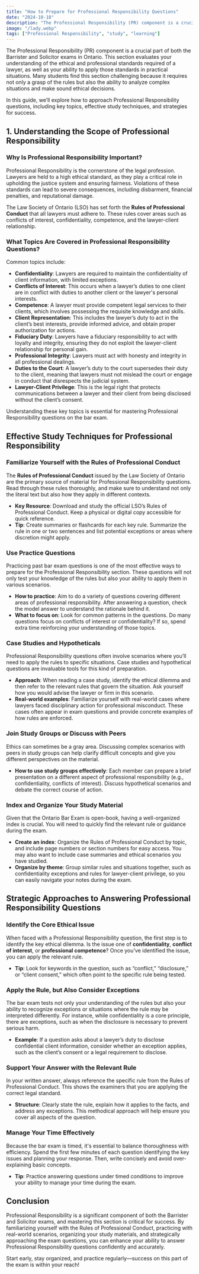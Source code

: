 ```yaml
---
title: "How to Prepare for Professional Responsibility Questions"
date: "2024-10-18"
description: "The Professional Responsibility (PR) component is a crucial part of both the Barrister and Solicitor exams in Ontario. This section evaluates your understanding of the ethical and professional standards required of a lawyer, as well as your ability to apply those standards in practical situations. Many students find this section challenging because it requires not only a grasp of the rules but also the ability to analyze complex situations and make sound ethical decisions."
image: "/lady.webp"
tags: ["Professional Responsibility", "study", "learning"]
---
```


The Professional Responsibility (PR) component is a crucial part of both the Barrister and Solicitor exams in Ontario. This section evaluates your understanding of the ethical and professional standards required of a lawyer, as well as your ability to apply those standards in practical situations. Many students find this section challenging because it requires not only a grasp of the rules but also the ability to analyze complex situations and make sound ethical decisions.

In this guide, we’ll explore how to approach Professional Responsibility questions, including key topics, effective study techniques, and strategies for success.

## 1. Understanding the Scope of Professional Responsibility

### Why Is Professional Responsibility Important?

Professional Responsibility is the cornerstone of the legal profession. Lawyers are held to a high ethical standard, as they play a critical role in upholding the justice system and ensuring fairness. Violations of these standards can lead to severe consequences, including disbarment, financial penalties, and reputational damage.

The Law Society of Ontario (LSO) has set forth the **Rules of Professional Conduct** that all lawyers must adhere to. These rules cover areas such as conflicts of interest, confidentiality, competence, and the lawyer-client relationship.

### **What Topics Are Covered in Professional Responsibility Questions?**

Common topics include:

- **Confidentiality**: Lawyers are required to maintain the confidentiality of client information, with limited exceptions.
- **Conflicts of Interest**: This occurs when a lawyer’s duties to one client are in conflict with duties to another client or the lawyer's personal interests.
- **Competence**: A lawyer must provide competent legal services to their clients, which involves possessing the requisite knowledge and skills.
- **Client Representation**: This includes the lawyer’s duty to act in the client’s best interests, provide informed advice, and obtain proper authorization for actions.
- **Fiduciary Duty**: Lawyers have a fiduciary responsibility to act with loyalty and integrity, ensuring they do not exploit the lawyer-client relationship for personal gain.
- **Professional Integrity**: Lawyers must act with honesty and integrity in all professional dealings.
- **Duties to the Court**: A lawyer’s duty to the court supersedes their duty to the client, meaning that lawyers must not mislead the court or engage in conduct that disrespects the judicial system.
- **Lawyer-Client Privilege**: This is the legal right that protects communications between a lawyer and their client from being disclosed without the client’s consent.

Understanding these key topics is essential for mastering Professional Responsibility questions on the bar exam.

## Effective Study Techniques for Professional Responsibility

### Familiarize Yourself with the Rules of Professional Conduct

The **Rules of Professional Conduct** issued by the Law Society of Ontario are the primary source of material for Professional Responsibility questions. Read through these rules thoroughly, and make sure to understand not only the literal text but also how they apply in different contexts.

- **Key Resource**: Download and study the official LSO’s Rules of Professional Conduct. Keep a physical or digital copy accessible for quick reference.
- **Tip**: Create summaries or flashcards for each key rule. Summarize the rule in one or two sentences and list potential exceptions or areas where discretion might apply.

### **Use Practice Questions**

Practicing past bar exam questions is one of the most effective ways to prepare for the Professional Responsibility section. These questions will not only test your knowledge of the rules but also your ability to apply them in various scenarios.

- **How to practice**: Aim to do a variety of questions covering different areas of professional responsibility. After answering a question, check the model answer to understand the rationale behind it.
- **What to focus on**: Look for common patterns in the questions. Do many questions focus on conflicts of interest or confidentiality? If so, spend extra time reinforcing your understanding of those topics.

### **Case Studies and Hypotheticals**

Professional Responsibility questions often involve scenarios where you’ll need to apply the rules to specific situations. Case studies and hypothetical questions are invaluable tools for this kind of preparation.

- **Approach**: When reading a case study, identify the ethical dilemma and then refer to the relevant rules that govern the situation. Ask yourself how you would advise the lawyer or firm in this scenario.
- **Real-world examples**: Familiarize yourself with real-world cases where lawyers faced disciplinary action for professional misconduct. These cases often appear in exam questions and provide concrete examples of how rules are enforced.

### **Join Study Groups or Discuss with Peers**

Ethics can sometimes be a gray area. Discussing complex scenarios with peers in study groups can help clarify difficult concepts and give you different perspectives on the material.

- **How to use study groups effectively**: Each member can prepare a brief presentation on a different aspect of professional responsibility (e.g., confidentiality, conflicts of interest). Discuss hypothetical scenarios and debate the correct course of action.

### **Index and Organize Your Study Material**

Given that the Ontario Bar Exam is open-book, having a well-organized index is crucial. You will need to quickly find the relevant rule or guidance during the exam.

- **Create an index**: Organize the Rules of Professional Conduct by topic, and include page numbers or section numbers for easy access. You may also want to include case summaries and ethical scenarios you have studied.
- **Organize by theme**: Group similar rules and situations together, such as confidentiality exceptions and rules for lawyer-client privilege, so you can easily navigate your notes during the exam.

## Strategic Approaches to Answering Professional Responsibility Questions

### **Identify the Core Ethical Issue**

When faced with a Professional Responsibility question, the first step is to identify the key ethical dilemma. Is the issue one of **confidentiality**, **conflict of interest**, or **professional competence**? Once you’ve identified the issue, you can apply the relevant rule.

- **Tip**: Look for keywords in the question, such as “conflict,” “disclosure,” or “client consent,” which often point to the specific rule being tested.

### **Apply the Rule, but Also Consider Exceptions**

The bar exam tests not only your understanding of the rules but also your ability to recognize exceptions or situations where the rule may be interpreted differently. For instance, while confidentiality is a core principle, there are exceptions, such as when the disclosure is necessary to prevent serious harm.

- **Example**: If a question asks about a lawyer’s duty to disclose confidential client information, consider whether an exception applies, such as the client’s consent or a legal requirement to disclose.

### **Support Your Answer with the Relevant Rule**

In your written answer, always reference the specific rule from the Rules of Professional Conduct. This shows the examiners that you are applying the correct legal standard.

- **Structure**: Clearly state the rule, explain how it applies to the facts, and address any exceptions. This methodical approach will help ensure you cover all aspects of the question.

### **Manage Your Time Effectively**

Because the bar exam is timed, it's essential to balance thoroughness with efficiency. Spend the first few minutes of each question identifying the key issues and planning your response. Then, write concisely and avoid over-explaining basic concepts.

- **Tip**: Practice answering questions under timed conditions to improve your ability to manage your time during the exam.

## Conclusion

Professional Responsibility is a significant component of both the Barrister and Solicitor exams, and mastering this section is critical for success. By familiarizing yourself with the Rules of Professional Conduct, practicing with real-world scenarios, organizing your study materials, and strategically approaching the exam questions, you can enhance your ability to answer Professional Responsibility questions confidently and accurately.

Start early, stay organized, and practice regularly—success on this part of the exam is within your reach!
